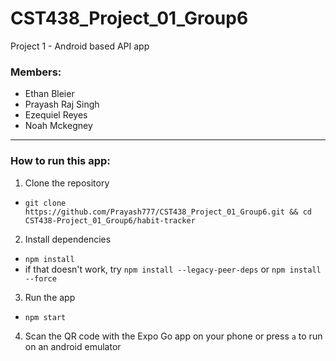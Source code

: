 # CST438_Project_01_Group6
Project 1 - Android based API app 

### Members:
- Ethan Bleier
- Prayash Raj Singh
- Ezequiel Reyes
- Noah Mckegney
 
---

### How to run this app:

1. Clone the repository
- `git clone https://github.com/Prayash777/CST438_Project_01_Group6.git && cd CST438-Project_01_Group6/habit-tracker`

2. Install dependencies
- `npm install`
- if that doesn't work, try `npm install --legacy-peer-deps` or `npm install --force`

3. Run the app
- `npm start`

4. Scan the QR code with the Expo Go app on your phone or press `a` to run on an android emulator

